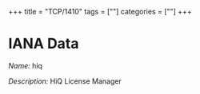 +++
title = "TCP/1410"
tags = [""]
categories = [""]
+++

# IANA Data

_Name:_ hiq

_Description:_ HiQ License Manager

